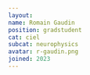 ```yaml
---
layout:
name: Romain Gaudin
position: gradstudent
cat: ciel
subcat: neurophysics
avatar: r-gaudin.png
joined: 2023
---
```


